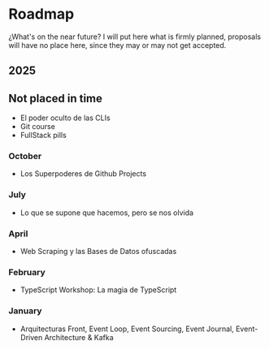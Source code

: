 # Roadmap

¿What's on the near future? I will put here what is firmly planned, proposals will have no place here, since they may or may not get accepted.

## 2025

## Not placed in time

- El poder oculto de las CLIs
- Git course
- FullStack pills

### October

- Los Superpoderes de Github Projects

### July

- Lo que se supone que hacemos, pero se nos olvida

### April

- Web Scraping y las Bases de Datos ofuscadas

### February

- TypeScript Workshop: La magia de TypeScript

### January

- Arquitecturas Front, Event Loop, Event Sourcing, Event Journal, Event-Driven Architecture & Kafka
